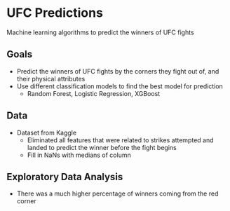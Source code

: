 # UFC Predictions
Machine learning algorithms to predict the winners of UFC fights

## Goals
- Predict the winners of UFC fights by the corners they fight out of, and their physical attributes
- Use different classification models to find the best model for prediction
  - Random Forest, Logistic Regression, XGBoost

## Data
- Dataset from Kaggle
  - Eliminated all features that were related to strikes attempted and landed to predict the winner before the fight begins
  - Fill in NaNs with medians of column

## Exploratory Data Analysis
- There was a much higher percentage of winners coming from the red corner
